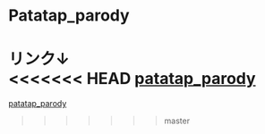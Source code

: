 # Patatap_parody


リンク↓  
<<<<<<< HEAD
[patatap_parody](http://shiraishikakuya.github.io/patatap_parody/)
=======
[patatap_parody](https://shiraishikakuya.github.io/Patatap_parody/)
>>>>>>> master
